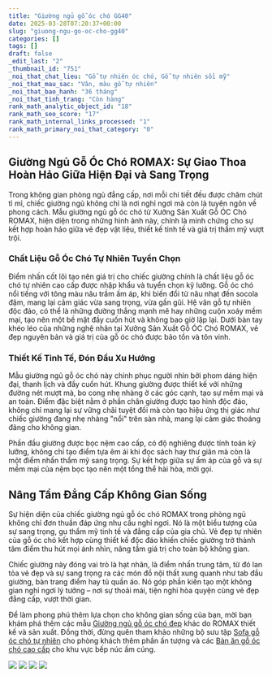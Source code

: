 ```yaml
---
title: "Giường ngủ gỗ óc chó GG40"
date: 2025-03-28T07:20:37+00:00
slug: "giuong-ngu-go-oc-cho-gg40"
categories: []
tags: []
draft: false
_edit_last: "2"
_thumbnail_id: "751"
_noi_that_chat_lieu: "Gỗ tự nhiên óc chó, Gỗ tự nhiên sồi mỹ"
_noi_that_mau_sac: "Vân, màu gỗ tự nhiên"
_noi_that_bao_hanh: "36 tháng"
_noi_that_tinh_trang: "Còn hàng"
rank_math_analytic_object_id: "18"
rank_math_seo_score: "17"
rank_math_internal_links_processed: "1"
rank_math_primary_noi_that_category: "0"
---
```

## Giường Ngủ Gỗ Óc Chó ROMAX: Sự Giao Thoa Hoàn Hảo Giữa Hiện Đại và Sang Trọng

Trong không gian phòng ngủ đẳng cấp, nơi mỗi chi tiết đều được chăm chút tỉ mỉ, chiếc giường ngủ không chỉ là nơi nghỉ ngơi mà còn là tuyên ngôn về phong cách. Mẫu giường ngủ gỗ óc chó từ Xưởng Sản Xuất Gỗ ÓC Chó ROMAX, hiện diện trong những hình ảnh này, chính là minh chứng cho sự kết hợp hoàn hảo giữa vẻ đẹp vật liệu, thiết kế tinh tế và giá trị thẩm mỹ vượt trội.

### Chất Liệu Gỗ Óc Chó Tự Nhiên Tuyển Chọn

Điểm nhấn cốt lõi tạo nên giá trị cho chiếc giường chính là chất liệu gỗ óc chó tự nhiên cao cấp được nhập khẩu và tuyển chọn kỹ lưỡng. Gỗ óc chó nổi tiếng với tông màu nâu trầm ấm áp, khi biến đổi từ nâu nhạt đến socola đậm, mang lại cảm giác vừa sang trọng, vừa gần gũi. Hệ vân gỗ tự nhiên độc đáo, có thể là những đường thẳng mạnh mẽ hay những cuộn xoáy mềm mại, tạo nên một bề mặt đầy cuốn hút và không bao giờ lặp lại. Dưới bàn tay khéo léo của những nghệ nhân tại Xưởng Sản Xuất Gỗ ÓC Chó ROMAX, vẻ đẹp nguyên bản và giá trị của gỗ óc chó được bảo tồn và tôn vinh.

### Thiết Kế Tinh Tế, Đón Đầu Xu Hướng

Mẫu giường ngủ gỗ óc chó này chinh phục người nhìn bởi phom dáng hiện đại, thanh lịch và đầy cuốn hút. Khung giường được thiết kế với những đường nét mượt mà, bo cong nhẹ nhàng ở các góc cạnh, tạo sự mềm mại và an toàn. Điểm đặc biệt nằm ở phần chân giường được tạo hình độc đáo, không chỉ mang lại sự vững chãi tuyệt đối mà còn tạo hiệu ứng thị giác như chiếc giường đang nhẹ nhàng "nổi" trên sàn nhà, mang lại cảm giác thoáng đãng cho không gian.

Phần đầu giường được bọc nệm cao cấp, có độ nghiêng được tính toán kỹ lưỡng, không chỉ tạo điểm tựa êm ái khi đọc sách hay thư giãn mà còn là một điểm nhấn thẩm mỹ sang trọng. Sự kết hợp giữa sự ấm áp của gỗ và sự mềm mại của nệm bọc tạo nên một tổng thể hài hòa, mời gọi.

## Nâng Tầm Đẳng Cấp Không Gian Sống

Sự hiện diện của chiếc giường ngủ gỗ óc chó ROMAX trong phòng ngủ không chỉ đơn thuần đáp ứng nhu cầu nghỉ ngơi. Nó là một biểu tượng của sự sang trọng, gu thẩm mỹ tinh tế và đẳng cấp của gia chủ. Vẻ đẹp tự nhiên của gỗ óc chó kết hợp cùng thiết kế độc đáo khiến chiếc giường trở thành tâm điểm thu hút mọi ánh nhìn, nâng tầm giá trị cho toàn bộ không gian.

Chiếc giường này đóng vai trò là hạt nhân, là điểm nhấn trung tâm, từ đó lan tỏa vẻ đẹp và sự sang trọng ra các món đồ nội thất xung quanh như tab đầu giường, bàn trang điểm hay tủ quần áo. Nó góp phần kiến tạo một không gian nghỉ ngơi lý tưởng – nơi sự thoải mái, tiện nghi hòa quyện cùng vẻ đẹp đẳng cấp, vượt thời gian.

Để làm phong phú thêm lựa chọn cho không gian sống của bạn, mời bạn khám phá thêm các mẫu [Giường ngủ gỗ óc chó đẹp](https://romax.vn/danh-muc/phong-ngu/giuong-go-oc-cho/) khác do ROMAX thiết kế và sản xuất. Đồng thời, đừng quên tham khảo những bộ sưu tập [Sofa gỗ óc chó tự nhiên](https://romax.vn/danh-muc/phong-khach/sofa-go-oc-cho/) cho phòng khách thêm phần ấn tượng và các [Bàn ăn gỗ óc chó cao cấp](https://romax.vn/danh-muc/phong-bep/ban-an-go-oc-cho/) cho khu vực bếp núc ấm cúng.

![](https://romax.vn/wp-content/uploads/2025/03/giuong-go-oc-cho-gg40-50-1280x854.webp)
![](https://romax.vn/wp-content/uploads/2025/03/giuong-go-oc-cho-gg40-51-1280x1066.webp)
![](https://romax.vn/wp-content/uploads/2025/03/giuong-go-oc-cho-gg40-52-1280x854.webp)
![](https://romax.vn/wp-content/uploads/2025/03/giuong-go-oc-cho-gg40-53-1280x854.webp)